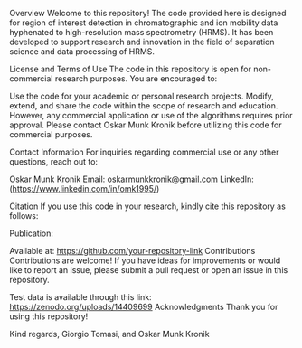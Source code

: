 Overview
Welcome to this repository! The code provided here is designed for region of interest detection in chromatographic and ion mobility data hyphenated to high-resolution mass spectrometry (HRMS). It has been developed to support research and innovation in the field of separation science and data processing of HRMS.

License and Terms of Use
The code in this repository is open for non-commercial research purposes. You are encouraged to:

Use the code for your academic or personal research projects.
Modify, extend, and share the code within the scope of research and education.
However, any commercial application or use of the algorithms requires prior approval. Please contact Oskar Munk Kronik before utilizing this code for commercial purposes.

Contact Information
For inquiries regarding commercial use or any other questions, reach out to:

Oskar Munk Kronik
Email: oskarmunkkronik@gmail.com
LinkedIn: (https://www.linkedin.com/in/omk1995/)

Citation
If you use this code in your research, kindly cite this repository as follows:

Publication:

Available at: https://github.com/your-repository-link
Contributions
Contributions are welcome! If you have ideas for improvements or would like to report an issue, please submit a pull request or open an issue in this repository.

Test data is available through this link: https://zenodo.org/uploads/14409699
Acknowledgments
Thank you for using this repository! 

Kind regards,
Giorgio Tomasi, and Oskar Munk Kronik
